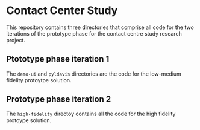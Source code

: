 # Contact Center Study

This repository contains three directories that comprise all code for the two iterations of the prototype phase for the contact centre study research project.

## Ptototype phase iteration 1

The `demo-ui` and `pyldavis` directories are the code for the low-medium fidelity protoytpe solution.

## Prototype phase iteration 2

The `high-fidelity` directoy contains all the code for the high fidelity protoype solution.
